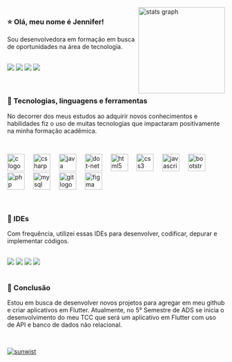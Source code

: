 <div>
    <img align='right' src="https://github-readme-stats.vercel.app/api?username=sunwist&show_icons=true&theme=dracula" height="200" alt="stats graph" />
</div>

<div>
    <h3>⭐ Olá, meu nome é Jennifer!</h3>
    <p>Sou desenvolvedora em formação em busca de oportunidades na área de tecnologia.</p><br>
    <div>
        <a href="mailto:oliveirajennifer2648@gmail.com" target="_blank" rel="noopener noreferrer"><img src="https://img.shields.io/badge/Gmail-D14836?style=for-the-badge&logo=gmail&logoColor=white" /></a>
        <a href="https://instagram.com/j3nnixh?igshid=MTNiYzNiMzkwZA==" target="_blank" rel="noopener noreferrer"><img src="https://img.shields.io/badge/Instagram-E4405F?style=for-the-badge&logo=instagram&logoColor=white" /></a>
        <a href="https://www.linkedin.com/in/jennifer-oliveira-639983247" target="_blank" rel="noopener noreferrer"><img src="https://img.shields.io/badge/LinkedIn-0077B5?style=for-the-badge&logo=linkedin&logoColor=white" /></a>
        <a href="https://api.whatsapp.com/send?phone=19999961768&text=Olá,%20tenho%20interesse%20no%20seu%20perfil%20profissional!" target="_blank" rel="noopener noreferrer"><img src="https://img.shields.io/badge/WhatsApp-25D366?style=for-the-badge&logo=whatsapp&logoColor=white" /></a>
    </div>
</div><br><br>

### 🔧 Tecnologias, linguagens e ferramentas

No decorrer dos meus estudos ao adquirir novos conhecimentos e habilidades fiz o uso de muitas tecnologias
que impactaram positivamente na minha formação acadêmica.

<br><div>
  <img src="https://cdn.jsdelivr.net/gh/devicons/devicon/icons/c/c-original.svg" height="40" alt="c logo"  />
  <img width="12" />
  <img src="https://cdn.jsdelivr.net/gh/devicons/devicon/icons/csharp/csharp-original.svg" height="40" alt="csharp logo"  />
  <img width="12" />
  <img src="https://cdn.jsdelivr.net/gh/devicons/devicon/icons/java/java-original.svg" height="40" alt="java logo"  />
  <img width="12" />
  <img src="https://cdn.jsdelivr.net/gh/devicons/devicon/icons/dot-net/dot-net-original.svg" height="40" alt="dot-net logo"  />
  <img width="12" />
  <img src="https://cdn.jsdelivr.net/gh/devicons/devicon/icons/html5/html5-original.svg" height="40" alt="html5 logo"  />
  <img width="12" />
  <img src="https://cdn.jsdelivr.net/gh/devicons/devicon/icons/css3/css3-original.svg" height="40" alt="css3 logo"  />
  <img width="12" />
  <img src="https://cdn.jsdelivr.net/gh/devicons/devicon/icons/javascript/javascript-original.svg" height="40" alt="javascript logo"  />
  <img width="12" />
  <img src="https://cdn.jsdelivr.net/gh/devicons/devicon/icons/bootstrap/bootstrap-original.svg" height="40" alt="bootstrap logo"  />
  <img width="12" />
  <img src="https://cdn.jsdelivr.net/gh/devicons/devicon/icons/php/php-original.svg" height="40" alt="php logo"  />
  <img width="12" />
  <img src="https://cdn.jsdelivr.net/gh/devicons/devicon/icons/mysql/mysql-original.svg" height="40" alt="mysql logo"  />
  <img width="12" />
  <img src="https://cdn.jsdelivr.net/gh/devicons/devicon/icons/git/git-original.svg" height="40" alt="git logo"  />
  <img width="12" />
  <img src="https://cdn.jsdelivr.net/gh/devicons/devicon/icons/figma/figma-original.svg" height="40" alt="figma logo"  />
</div><br>

### 🔭 IDEs

Com frequência, utilizei essas IDEs para desenvolver, codificar, depurar e implementar códigos.

<br>
<div>
  <img src="https://img.shields.io/badge/Visual_Studio-5C2D91?style=for-the-badge&logo=visual%20studio&logoColor=white" />
  <img src="https://img.shields.io/badge/Visual_Studio_Code-0078D4?style=for-the-badge&logo=visual%20studio%20code&logoColor=white"/>
  <img src="https://img.shields.io/badge/Android_Studio-3DDC84?style=for-the-badge&logo=android-studio&logoColor=white"  />
  <img src="https://img.shields.io/badge/Arduino_IDE-00979D?style=for-the-badge&logo=arduino&logoColor=white"  />
</div><br>

### 🎲 Conclusão

Estou em busca de desenvolver novos projetos para agregar em meu github e criar aplicativos em Flutter. Atualmente, no 5° Semestre de ADS se inicia o desenvolvimento do meu TCC que será um aplicativo em Flutter com uso de API e banco de dados não relacional.

<br>

[![sunwist](https://github-readme-stats.vercel.app/api/top-langs/?username=sunwist&layout=compact&theme=dracula)](https://github.com/anuraghazra/github-readme-stats)

